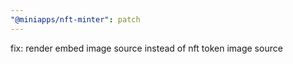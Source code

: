 ```yaml
---
"@miniapps/nft-minter": patch
---
```


fix: render embed image source instead of nft token image source
